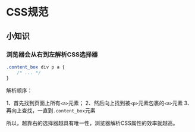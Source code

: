 # CSS规范

## 小知识
### 浏览器会从右到左解析CSS选择器
```css
.content_box div p a {
    /* ... */
}
```
解析顺序：

1、首先找到页面上所有`<a>`元素；
2、然后向上找到被`<p>`元素包裹的`<a>`元素
3、再向上查找，一直到`.content_box`元素

所以，越靠右的选择器越具有唯一性，浏览器解析CSS属性的效率就越高。
